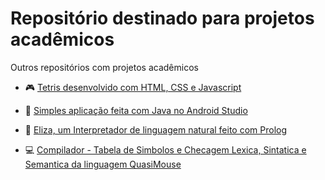 # Repositório destinado para projetos acadêmicos

 Outros repositórios com projetos acadêmicos
 
  * 🎮 [Tetris desenvolvido com HTML, CSS e Javascript](https://github.com/ThaisGabriele/tetris-javascript)
   
  * 📱 [Simples aplicação feita com Java no Android Studio](https://github.com/ThaisGabriele/MyCountries) 
  
  * 🤖 [Eliza, um Interpretador de linguagem natural feito com Prolog](https://github.com/ThaisGabriele/eliza-prolog)

  * 💻 [Compilador - Tabela de Simbolos e Checagem Lexica, Sintatica e Semantica da linguagem QuasiMouse](https://github.com/ThaisGabriele/compilateurs2)
